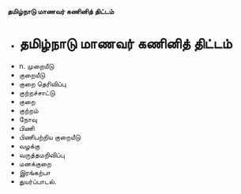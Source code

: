 **தமிழ்நாடு மாணவர் கணினித் திட்டம்**
- # தமிழ்நாடு மாணவர் கணினித் திட்டம்
- n. முறையீடு
- குறையீடு
- குறை தெரிவிப்பு
- குற்றச்சாட்டு
- குறை
- குற்றம்
- நோவு
- பிணி
- பிணிபற்றிய குறையீடு
- வழக்கு
- வருத்தமறிவிப்பு
- மனக்குறை
- இரங்கற்பா
- துயர்ப்பாடல்.

